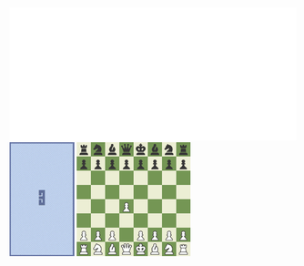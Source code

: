 ![Metrics](metrics.classic.svg)
![tetris.gif](tetris_small.gif) 
<a href="https://www.chess.com/game/ab8b6f4a-2c33-11ee-8f61-69a43701000f"><img src="chess.gif" width="200"></a>

<!--
[![Top Langs](https://github-readme-stats.vercel.app/api/top-langs/?username=joedf&layout=compact)](https://github.com/anuraghazra/github-readme-stats)


**joedf/joedf** is a ✨ _special_ ✨ repository because its `README.md` (this file) appears on your GitHub profile.

Here are some ideas to get you started:

- 🔭 I’m currently working on ...
- 🌱 I’m currently learning ...
- 👯 I’m looking to collaborate on ...
- 🤔 I’m looking for help with ...
- 💬 Ask me about ...
- 📫 How to reach me: ...
- 😄 Pronouns: ...
- ⚡ Fun fact: ...
-->
